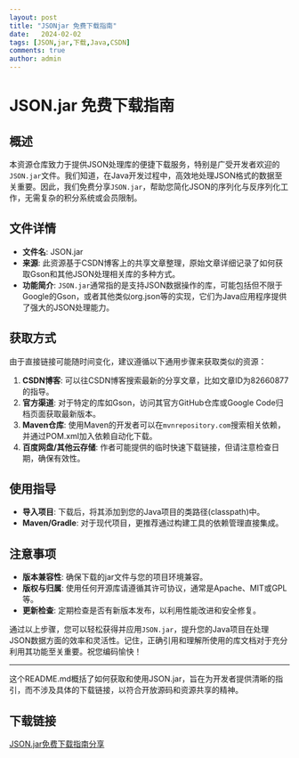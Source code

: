 ```yaml
---
layout: post
title: "JSONjar 免费下载指南"
date:   2024-02-02
tags: [JSON,jar,下载,Java,CSDN]
comments: true
author: admin
---
```

# JSON.jar 免费下载指南

## 概述

本资源仓库致力于提供JSON处理库的便捷下载服务，特别是广受开发者欢迎的`JSON.jar`文件。我们知道，在Java开发过程中，高效地处理JSON格式的数据至关重要。因此，我们免费分享`JSON.jar`，帮助您简化JSON的序列化与反序列化工作，无需复杂的积分系统或会员限制。

## 文件详情

- **文件名**: JSON.jar
- **来源**: 此资源基于CSDN博客上的共享文章整理，原始文章详细记录了如何获取Gson和其他JSON处理相关库的多种方式。
- **功能简介**: `JSON.jar`通常指的是支持JSON数据操作的库，可能包括但不限于Google的Gson，或者其他类似org.json等的实现，它们为Java应用程序提供了强大的JSON处理能力。

## 获取方式

由于直接链接可能随时间变化，建议遵循以下通用步骤来获取类似的资源：

1. **CSDN博客**: 可以往CSDN博客搜索最新的分享文章，比如文章ID为82660877的指导。
2. **官方渠道**: 对于特定的库如Gson，访问其官方GitHub仓库或Google Code归档页面获取最新版本。
3. **Maven仓库**: 使用Maven的开发者可以在`mvnrepository.com`搜索相关依赖，并通过POM.xml加入依赖自动化下载。
4. **百度网盘/其他云存储**: 作者可能提供的临时快速下载链接，但请注意检查日期，确保有效性。

## 使用指导

- **导入项目**: 下载后，将其添加到您的Java项目的类路径(classpath)中。
- **Maven/Gradle**: 对于现代项目，更推荐通过构建工具的依赖管理直接集成。

## 注意事项

- **版本兼容性**: 确保下载的jar文件与您的项目环境兼容。
- **版权与归属**: 使用任何开源库请遵循其许可协议，通常是Apache、MIT或GPL等。
- **更新检查**: 定期检查是否有新版本发布，以利用性能改进和安全修复。

通过以上步骤，您可以轻松获得并应用`JSON.jar`，提升您的Java项目在处理JSON数据方面的效率和灵活性。记住，正确引用和理解所使用的库文档对于充分利用其功能至关重要。祝您编码愉快！

---

这个README.md概括了如何获取和使用JSON.jar，旨在为开发者提供清晰的指引，而不涉及具体的下载链接，以符合开放源码和资源共享的精神。

## 下载链接

[JSON.jar免费下载指南分享](https://pan.quark.cn/s/67a06b2877d7)